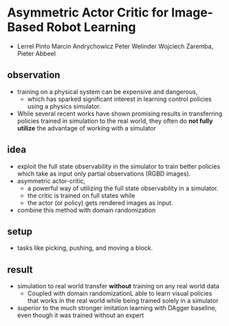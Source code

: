 # Asymmetric Actor Critic for Image-Based Robot Learning
* Lerrel Pinto Marcin Andrychowicz Peter Welinder Wojciech Zaremba, Pieter Abbeel

## observation
* training on a physical system can be expensive and dangerous,
  * which has sparked significant interest in learning control policies using a physics simulator.
* While several recent works have shown promising results in transferring policies
  trained in simulation to the real world, they often do **not fully utilize**
  the advantage of working with a simulator

## idea
* exploit the full state observability in the simulator to train
  better policies which take as input only partial observations (RGBD images).
* asymmetric actor-critic,
  * a powerful way of utilizing the full state observability in a simulator.
  * the critic is trained on full states while
  * the actor (or policy) gets rendered images as input.
* combine this method with domain randomization

## setup
* tasks like picking, pushing, and moving a block.

## result
* simulation to real world transfer **without** training on any real world data
  * Coupled with domain randomizationL able to learn visual policies that
    works in the real world while being trained solely in a simulator
* superior to the much stronger imitation learning with DAgger baseline,
  even though it was trained without an expert

